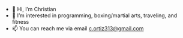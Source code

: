 - 👋 Hi, I’m Christian
- 👀 I’m interested in programming, boxing/martial arts, traveling, and fitness
- 📫 You can reach me via email c.ortiz313@gmail.com

<!---
cortiz313/cortiz313 is a ✨ special ✨ repository because its `README.md` (this file) appears on your GitHub profile.
You can click the Preview link to take a look at your changes.
--->

